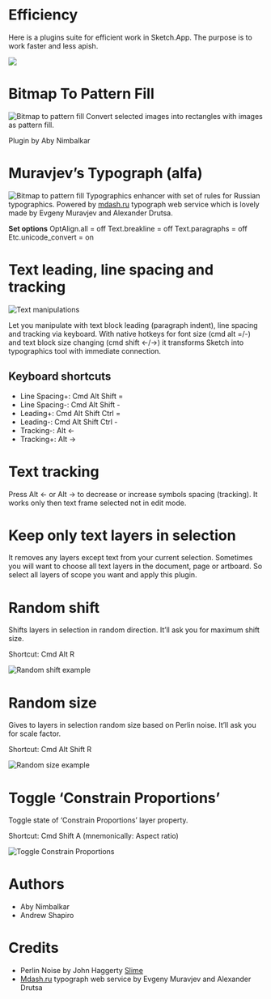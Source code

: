 
Efficiency
==========
Here is a plugins suite for efficient work in Sketch.App. The purpose is to work faster and less apish.

![](https://raw.githubusercontent.com/x-raizor/Efficiency/master/demo/efficiency-logo.png)


# Bitmap To Pattern Fill
![Bitmap to pattern fill](https://raw.githubusercontent.com/x-raizor/Efficiency/master/demo/bitmap-to-fill.gif)
Convert selected images into rectangles with images as pattern fill.

Plugin by Aby Nimbalkar


# Muravjev’s Typograph (alfa)
![Bitmap to pattern fill](https://raw.githubusercontent.com/x-raizor/Efficiency/master/demo/typograph.gif)
Typographics enhancer with set of rules for Russian typographics. Powered by [mdash.ru](http://mdash.ru) typograph web service which is lovely made by Evgeny Muravjev and Alexander Drutsa.

**Set options**
OptAlign.all = off
Text.breakline = off
Text.paragraphs = off
Etc.unicode_convert = on
 

# Text leading, line spacing and tracking
![Text manipulations](https://raw.githubusercontent.com/x-raizor/Efficiency/master/demo/text_manipulation.gif)

Let you manipulate with text block leading (paragraph indent), line spacing and tracking via keyboard. With native hotkeys for font size (cmd alt =/-) and text block size changing (cmd shift ←/→) it transforms Sketch into typographics tool with immediate connection.

## Keyboard shortcuts
* Line Spacing+: Cmd Alt Shift =
* Line Spacing-: Cmd Alt Shift -
* Leading+: Cmd Alt Shift Ctrl =
* Leading-: Cmd Alt Shift Ctrl -
* Tracking-: Alt ← 
* Tracking+: Alt →

# Text tracking
Press Alt ← or Alt → to decrease or increase symbols spacing (tracking). It works only then text frame selected not in edit mode.


# Keep only text layers in selection
It removes any layers except text from your current selection. Sometimes you will want to choose all text layers in the document, page or artboard. So select all layers of scope you want and apply this plugin.


# Random shift
Shifts layers in selection in random direction. It’ll ask you for maximum shift size.

Shortcut: Cmd Alt R

![Random shift example](https://raw.githubusercontent.com/x-raizor/Efficiency/master/demo/random_shift.gif)


# Random size
Gives to layers in selection random size based on Perlin noise. It’ll ask you for scale factor.

Shortcut: Cmd Alt Shift R

![Random size example](https://raw.githubusercontent.com/x-raizor/Efficiency/master/demo/random_size.gif)


# Toggle ‘Constrain Proportions’
Toggle state of ‘Constrain Proportions’ layer property. 

Shortcut: Cmd Shift A (mnemonically: Aspect ratio)

![Toggle Constrain Proportions](https://raw.githubusercontent.com/x-raizor/Efficiency/master/demo/toggle-constrain-proportions.gif)



# Authors
* Aby Nimbalkar
* Andrew Shapiro


# Credits
* Perlin Noise by John Haggerty [Slime](http://www.slimeland.com)
* [Mdash.ru](http://mdash.ru) typograph web service by Evgeny Muravjev and Alexander Drutsa